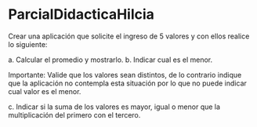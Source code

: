 # ParcialDidacticaHilcia
Crear una aplicación que solicite el ingreso de 5 valores y con ellos realice lo siguiente:

a. Calcular el promedio y mostrarlo.
b. Indicar cual es el menor.

Importante:
Valide que los valores sean distintos, de lo contrario indique que la aplicación no contempla esta situación por
lo que no puede indicar cual valor es el menor.

c. Indicar si la suma de los valores es mayor, igual o menor que la multiplicación del primero con el tercero.
